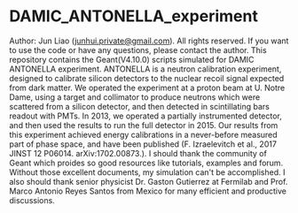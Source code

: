 # DAMIC_ANTONELLA_experiment
Author: Jun Liao (junhui.private@gmail.com).
All rights reserved. If you want to use the code or have any questions, please contact the author. 
This repository contains the Geant(V4.10.0) scripts simulated for DAMIC ANTONELLA experiment.
ANTONELLA is a neutron calibration experiment, designed to calibrate silicon detectors to the nuclear recoil signal expected from dark matter.  We operated the experiment at a proton beam at U. Notre Dame, using a target and collimator to produce neutrons which were scattered from a silicon detector, and then detected in scintillating bars readout with PMTs.  In 2013, we operated a partially instrumented detector, and then used the results to run the full detector in 2015.  Our results from this experiment achieved energy calibrations in a never-before measured part of phase space, and have been published (F. Izraelevitch et al., 2017 JINST 12 P06014. arXiv:1702.00873.).
I should thank the community of Geant which proides so good resources like tutorials, examples and forum. Without those excellent documents, my simulation can't be accomplished. 
I also should thank senior physicist Dr. Gaston Gutierrez at Fermilab and Prof. Marco Antonio Reyes Santos from Mexico for many efficient and productive discussions.
